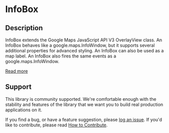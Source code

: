 InfoBox
=======

## Description

InfoBox extends the Google Maps JavaScript API V3 OverlayView class.
An InfoBox behaves like a google.maps.InfoWindow, but it supports several additional properties for advanced styling. An InfoBox can also be used as a map label.
An InfoBox also fires the same events as a google.maps.InfoWindow.

[Read more][more]

## Support

This library is community supported. We're comfortable enough with the stability and features of
the library that we want you to build real production applications on it.

If you find a bug, or have a feature suggestion, please [log an issue][issues]. If you'd like to
contribute, please read [How to Contribute][contrib].

[issues]: https://github.com/googlemaps/v3-utility-library/issues
[contrib]: https://github.com/googlemaps/v3-utility-library/blob/master/infobox/CONTRIB.md
[more]: http://htmlpreview.github.io/?https://github.com/googlemaps/v3-utility-library/blob/master/infobox/docs/reference.html